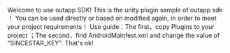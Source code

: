 Welcome to use outapp  SDK!
This is the unity plugin sample of outapp sdk ！
You can be used directly or based on modified again, in order to meet your project requirements！
Use guide：The first，copy Plugins to your project ；The second，find AndroidMainfest.xml and change the value of "SINCESTAR_KEY".
That's ok!
